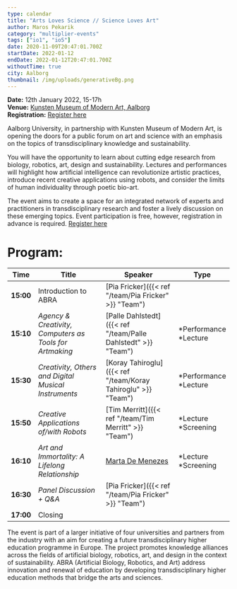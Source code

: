 ```yaml
---
type: calendar
title: "Arts Loves Science // Science Loves Art"
author: Maros Pekarik
category: "multiplier-events"
tags: ["io1", "io5"]
date: 2020-11-09T20:47:01.700Z
startDate: 2022-01-12
endDate: 2022-01-12T20:47:01.700Z
withoutTime: true
city: Aalborg
thumbnail: /img/uploads/generativeBg.png
---
```

**Date:** 12th January 2022, 15-17h\
**Venue:** [Kunsten Museum of Modern Art, Aalborg](https://goo.gl/maps/EHXqv3s21xHkwbrPA)\
**Registration:** [Register here](https://forms.office.com/pages/responsepage.aspx?id=Sbrb9QbOb0msPgzxQ2HZNGGQF6EnzCpLmHl4vVt0SDJUN0RMS1VJUlAzRThMWVFEUFFaQlpNU1Q1TC4u&web=1&wdLOR=c1AB347BA-5791-0A49-8E80-C11F040AF3A6)

Aalborg University, in partnership with Kunsten Museum of Modern Art, is opening the doors for a public forum on art and science with an emphasis on the topics of transdisciplinary knowledge and sustainability.

You will have the opportunity to learn about cutting edge research from biology, robotics, art, design and sustainability. Lectures and performances will highlight how artificial intelligence can revolutionize artistic practices, introduce recent creative applications using robots, and consider the limits of human individuality through poetic bio-art.

The event aims to create a space for an integrated network of experts and practitioners in transdisciplinary research and foster a lively discussion on these emerging topics. Event participation is free, however, registration in advance is required. [Register here](https://forms.office.com/pages/responsepage.aspx?id=Sbrb9QbOb0msPgzxQ2HZNGGQF6EnzCpLmHl4vVt0SDJUN0RMS1VJUlAzRThMWVFEUFFaQlpNU1Q1TC4u&web=1&wdLOR=c1AB347BA-5791-0A49-8E80-C11F040AF3A6)

# Program:

| Time | Title | Speaker | Type |
|-------|------------------------|----|-|
| **15:00** | Introduction to ABRA  | [Pia Fricker]({{< ref "/team/Pia Fricker" >}} "Team")  |
| **15:10** | _Agency & Creativity, Computers as Tools for Artmaking_ | [Palle Dahlstedt]({{< ref "/team/Palle Dahlstedt" >}} "Team") | *Performance <br/> *Lecture |
| **15:30** | _Creativity, Others and Digital Musical Instruments_    | [Koray Tahiroglu]({{< ref "/team/Koray Tahiroglu" >}} "Team") | *Performance <br/> *Lecture |
| **15:50** | _Creative Applications of/with Robots_ | [Tim Merritt]({{< ref "/team/Tim Merritt" >}} "Team") | *Lecture <br> *Screening |
| **16:10** | _Art and Immortality: A Lifelong Relationship_ | [Marta De Menezes](https://martademenezes.com/) | *Lecture <br> *Screening |
| **16:30** | _Panel Discussion + Q&A_ | [Pia Fricker]({{< ref "/team/Pia Fricker" >}} "Team")  |
| **17:00** | Closing                | |

The event is part of a larger initiative of four universities and partners from the industry with an aim for creating a future transdisciplinary higher education programme in Europe. The project promotes knowledge alliances across the fields of artificial biology, robotics, art, and design in the context of sustainability. ABRA (Artificial Biology, Robotics, and Art) address innovation and renewal of education by developing transdisciplinary higher education methods that bridge the arts and sciences.

<!-- **Topic 1: Palle Dahlstedt** *“Agency & Creativity, Computers as Tools for Artmaking”*, (Lecture/Performance; Chalmers, NSU)

**Topic 2: Koray Tahiroglu**  *“Creativity, Others and Digital Musical Instruments”* (Lecture/Performance)

**Topic 3: Tim Merritt** *“Creative Applications of/with Robots”* (Lecture/Screening; compilation of works by AALTO, AAU, Trento + Kunsten projects)

**Topic 4: Marta De Menezes** *“Art and Immortality: A Lifelong Relationship”* (Lecture/Screening) -->


<!-- ABRA will participate and contribute to the event by disseminating the project, its current findings and presentation of the results for the intellectual outputs (1 and 2), and advertise and recruit participation for the **IO-5 (Exhibition: What Trans Knowledge Looks Like)** and **Multiplier Event 4 : the public exhibition** to be held in June 2023.

### Outputs
1. ABRA\_Hub -->
